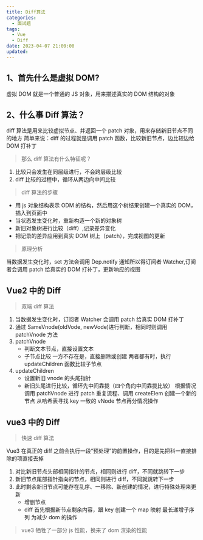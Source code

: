 ```yaml
---
title: Diff算法
categories:
  - 面试题
tags:
  - Vue
  - Diff
date: 2023-04-07 21:00:00
updated:
---
```


## 1、首先什么是虚拟 DOM?

虚拟 DOM 就是一个普通的 JS 对象，用来描述真实的 DOM 结构的对象

## 2、什么事 Diff 算法？

diff 算法是用来比较虚拟节点、并返回一个 patch 对象，用来存储新旧节点不同的地方
简单来说：diff 的过程就是调用 patch 函数，比较新旧节点，边比较边给 DOM 打补丁

> 那么 diff 算法有什么特征呢？

1. 比较只会发生在同层级进行，不会跨层级比较
2. diff 比较的过程中，循环从两边向中间比较

> diff 算法的步骤

- 用 js 对象结构表示 ODM 的结构，然后用这个树结果创建一个真实的 DOM，插入到页面中
- 当状态发生变化时，重新构造一个新的对象树
- 新旧对象树进行比较（diff）,记录差异变化
- 把记录的差异应用到真实 DOM 树上（patch），完成视图的更新

> 原理分析

当数据发生变化时，set 方法会调用 Dep.notify 通知所以得订阅者 Watcher,订阅者会调用 patch 给真实的 DOM 打补丁，更新响应的视图

## Vue2 中的 Diff

> 双端 diff 算法

1. 当数据发生变化时，订阅者 Watcher 会调用 patch 给真实 DOM 打补丁
2. 通过 SameVnode(oldVode, newVode)进行判断，相同时则调用 patchVnode 方法
3. patchVnode
   - 判断文本节点，直接设置文本
   - 子节点比较
     一方不存在是，直接删除或创建
     两者都有时，执行 updateChildren 函数比较子节点
4. updateChildren
   - 设置新旧 vnode 的头尾指针
   - 新旧头尾进行比较，循环先中间靠拢（四个角向中间靠拢比较）
     根据情况调用 patchVnode 进行 patch 重复流程、调用 createElem 创建一个新的节点
     从哈希表寻找 key 一致的 vNode 节点再分情况操作

## vue3 中的 Diff

> 快速 diff 算法

Vue3 在真正的 diff 之前会执行一段“预处理”的前置操作，目的是先把科一直接排除的项直接去掉

1. 对比新旧节点头部相同指针的节点，相同则进行 diff，不同就跳转下一步
2. 新旧节点尾部指针指向的节点，相同则进行 diff，不同就跳转下一步
3. 此时剩余新旧节点可能存在乱序、一移除、新创建的情况，进行特殊处理来更新
   - 增删节点
   - diff
     首先根据新节点剩余内容，跟 key 创建一个 map 映射
     最长递增子序列 为减少 dom 的操作

> vue3 牺牲了一部分 js 性能，换来了 dom 渲染的性能
